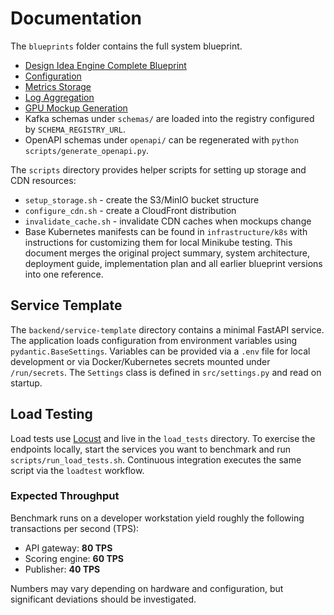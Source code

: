 # Documentation

The `blueprints` folder contains the full system blueprint.

- [Design Idea Engine Complete Blueprint](blueprints/DesignIdeaEngineCompleteBlueprint.md)
- [Configuration](configuration.md)
- [Metrics Storage](metrics_storage.md)
- [Log Aggregation](logs_with_loki.md)
- [GPU Mockup Generation](mockup_generation.md)
- Kafka schemas under `schemas/` are loaded into the registry configured by `SCHEMA_REGISTRY_URL`.
- OpenAPI schemas under `openapi/` can be regenerated with `python scripts/generate_openapi.py`.

The `scripts` directory provides helper scripts for setting up storage and CDN resources:

- `setup_storage.sh` - create the S3/MinIO bucket structure
- `configure_cdn.sh` - create a CloudFront distribution
- `invalidate_cache.sh` - invalidate CDN caches when mockups change
- Base Kubernetes manifests can be found in `infrastructure/k8s` with instructions for
  customizing them for local Minikube testing.
  This document merges the original project summary, system architecture, deployment guide, implementation plan and all earlier blueprint versions into one reference.

## Service Template

The `backend/service-template` directory contains a minimal FastAPI service. The
application loads configuration from environment variables using
`pydantic.BaseSettings`. Variables can be provided via a `.env` file for local
development or via Docker/Kubernetes secrets mounted under `/run/secrets`. The
`Settings` class is defined in `src/settings.py` and read on startup.

## Load Testing

Load tests use [Locust](https://locust.io/) and live in the `load_tests`
directory. To exercise the endpoints locally, start the services you want to
benchmark and run `scripts/run_load_tests.sh`. Continuous integration executes
the same script via the `loadtest` workflow.

### Expected Throughput

Benchmark runs on a developer workstation yield roughly the following
transactions per second (TPS):

- API gateway: **80 TPS**
- Scoring engine: **60 TPS**
- Publisher: **40 TPS**

Numbers may vary depending on hardware and configuration, but significant
deviations should be investigated.
